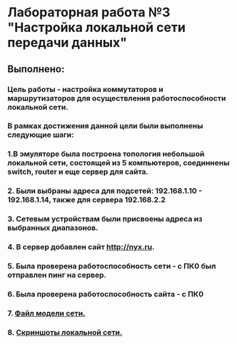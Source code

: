 # Лабораторная работа №3 "Настройка локальной сети передачи данных" 
## Выполнено:
### Цель работы - настройка коммутаторов и маршрутизаторов для осуществления работоспособности локальной сети.
### В рамках достижения данной цели были выполнены следующие шаги:
### 1.В эмуляторе была построена топология небольшой локальной сети, состоящей из 5 компьютеров, соединнены switch, router и еще сервер для сайта.
### 2. Были выбраны адреса для подсетей: 192.168.1.10 - 192.168.1.14, также для сервера 192.168.2.2
### 3. Сетевым устройствам были присвоены адреса из выбранных диапазонов.
### 4. В сервер добавлен сайт http://nyx.ru.
### 5. Была проверена работоспособность сети - с ПК0 был отправлен пинг на сервер.
### 6. Была проверена работоспособность сайта - с ПК0
### 7. [Файл модели сети.](https://github.com/M-D-N/stankinLab3/blob/main/Lab3/Lab3.pkt)
### 8. [Скриншоты локальной сети.](https://github.com/M-D-N/stankinLab3/tree/main/Lab3)
